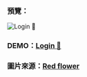 ### 預覽：

![Login 🌹](https://i.imgur.com/3xDKMBv.png)

### DEMO：[Login 🌹](https://ellallu0903.github.io/bs_login/HW_login.html)

### 圖片來源：[Red flower](https://images.unsplash.com/photo-1531397804924-41febe83d60f?ixlib=rb-1.2.1&auto=format&fit=crop&w=1350&q=80 'Unsplash')
